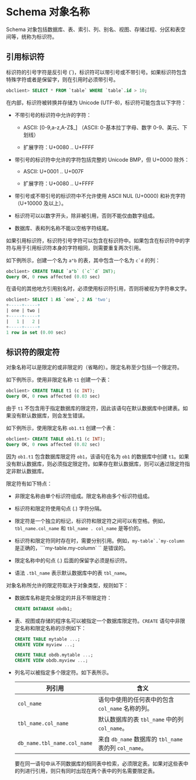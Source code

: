 # Schema 对象名称

Schema 对象包括数据库、表、索引、列、别名、视图、存储过程、分区和表空间等，统称为标识符。

## 引用标识符

标识符的引号字符是反引号 (\`)，标识符可以带引号或不带引号。如果标识符包含特殊字符或者是保留字，则在引用时必须带引号。

```sql
obclient> SELECT * FROM `table` WHERE `table`.id > 10;
```

在内部，标识符被转换并存储为 Unicode (UTF-8)，标识符可能包含以下字符：

* 不带引号的标识符中允许的字符：

  * ASCII: [0-9,a-z,A-Z$_] （ASCII: 0-基本拉丁字母、数字 0-9、美元、下划线）

  * 扩展字符：U+0080 .. U+FFFF

* 带引号的标识符中允许的字符包括完整的 Unicode BMP，但 U+0000 除外：

  * ASCII: U+0001 .. U+007F

  * 扩展字符：U+0080 .. U+FFFF

* 带引号或不带引号的标识符中不允许使用 ASCII NUL (U+0000) 和补充字符（U+10000 及以上）。

* 标识符可以以数字开头，除非被引用，否则不能仅由数字组成。

* 数据库、表和列名称不能以空格字符结尾。

如果引用标识符，标识符引号字符可以包含在标识符中。如果包含在标识符中的字符与用于引用标识符本身的字符相同，则需要重复两次引用。

如下例所示，创建一个名为 `a"b` 的表，其中包含一个名为 ``c`d`` 的列：

```sql
obclient> CREATE TABLE `a"b` (`c``d` INT);
Query OK, 0 rows affected (0.03 sec)
```

在语句的其他地方引用别名时，必须使用标识符引用，否则将被视为字符串文字。

```sql
obclient> SELECT 1 AS `one`, 2 AS 'two';
+-----+-----+
| one | two |
+-----+-----+
|   1 |   2 |
+-----+-----+
1 row in set (0.00 sec)
```

## 标识符的限定符

对象名称可以是限定的或非限定的（省略的）。限定名称至少包括一个限定符。

如下例所示，使用非限定名称 `t1` 创建一个表：

```sql
obclient> CREATE TABLE t1 (c INT);
Query OK, 0 rows affected (0.03 sec)
```

由于 `t1` 不包含用于指定数据库的限定符，因此该语句在默认数据库中创建表。如果没有默认数据库，则会发生错误。

如下例所示，使用限定名称 `ob1.t1` 创建一个表：

```sql
obclient> CREATE TABLE ob1.t1 (c INT);
Query OK, 0 rows affected (0.02 sec)
```

因为 `ob1.t1` 包含数据库限定符 `ob1`，该语句在名为 `ob1` 的数据库中创建 `t1`。如果没有默认数据库，则必须指定限定符。如果存在默认数据库，则可以通过限定符指定非默认数据库。

限定符有如下特点：

* 非限定名称由单个标识符组成。限定名称由多个标识符组成。

* 标识符和限定符使用句点 (.) 字符分隔。

* 限定符是一个独立的标记，标识符和限定符之间可以有空格。例如，`tbl_name.col_name` 和 `tbl_name . col_name` 是等价的。

* 标识符和限定符同时存在时，需要分别引用。例如，```my-table`.`my-column``` 是正确的，```my-table.my-column` `` 是错误的。

* 限定名称中的句点 (.) 后面的保留字必须是标识符。

* 语法 `.tbl_name` 表示默认数据库中的表 `tbl_name`。

对象名称所允许的限定符取决于对象类型，规则如下：

* 数据库名称是完全限定的并且不带限定符：

  ```sql
  CREATE DATABASE obdb1;
  ```

* 表、视图或存储的程序名可以被指定一个数据库限定符。`CREATE` 语句中非限定名称和限定名称的示例如下：

  ```sql
  CREATE TABLE mytable ...;
  CREATE VIEW myview ...;
  
  CREATE TABLE obdb.mytable ...;
  CREATE VIEW obdb.myview ...;
  ```

* 列名可以被指定多个限定符。如下表所示。

  |             列引用             |                      含义                      |
  |-----------------------------|----------------------------------------------|
  | `col_name`                  | 语句中使用的任何表中的包含 `col_name` 名称的列。               |
  | `tbl_name.col_name`         | 默认数据库的表 `tbl_name` 中的列 `col_name`。           |
  | `db_name.tbl_name.col_name` | 来自 `db_name` 数据库的 `tbl_name` 表的列 `col_name`。 |

  要在同一语句中从不同数据库的相同表中检索，必须限定表。如果对这些表中的列进行引用，则只有同时出现在两个表中的列名需要限定表。
  
